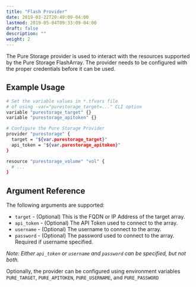 ```yaml
---
title: "Flash Provider"
date: 2019-03-22T20:49:09-04:00
lastmod: 2019-05-04T09:33:09-04:00
draft: false
description: ""
weight: 2
---
```


The Pure Storage provider is used to interact with the resources supported by the Pure Storage FlashArray.  The provider needs to be configured with the proper credentials before it can be used.

## Example Usage

```sh
# Set the variable values in *.tfvars file
# of using -var="purestorage_target=..." CLI option
variable "purestorage_target" {}
variable "purestorage_apitoken" {}

# Configure the Pure Storage Provider
provider "purestorage" {
  target = "${var.purestorage_target}"
  api_token = "${var.purestorage_apitoken}"
}

resource "purestorage_volume" "vol" {
  # ...
}
```

## Argument Reference

The following arguments are supported:

+ `target` - (Optional) This is the FQDN or IP Address of the target array.
+ `api_token` - (Optional) The API Token used to connect to the array.
+ `username` - (Optional) The username to connect to the array.
+ `password` - (Optional) The password used to connect to the array. Required if username specified.

*Note: Either `api_token` or `username` and `password` can be specified, but not both.*

Optionally, the provider can be configured using environment variables `PURE_TARGET`, `PURE_APITOKEN`, `PURE_USERNAME`, and `PURE_PASSWORD`
